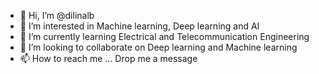 - 👋 Hi, I’m @dilinalb
- 👀 I’m interested in Machine learning, Deep learning and AI
- 🌱 I’m currently learning Electrical and Telecommunication Engineering
- 💞️ I’m looking to collaborate on Deep learning and Machine learning
- 📫 How to reach me ...
Drop me a message
<!---
dilinalb/dilinalb is a ✨ special ✨ repository because its `README.md` (this file) appears on your GitHub profile.
You can click the Preview link to take a look at your changes.
--->

